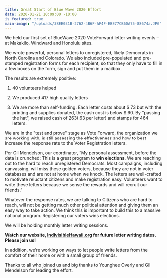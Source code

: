 ```yaml
---
title: Great Start of Blue Wave 2020 Effort
date: 2020-01-21 10:09:00 -10:00
is featured: true
main-image: "/uploads/3BEE031B-2762-4B6F-AF4F-EBE77CB6DA75-88674a.JPG"
---
```


We held our first set of BlueWave 2020 VoteForward letter writing events – at Makakilo, Windward and Honolulu sites.

We wrote powerful, personal letters to unregistered, likely Democrats in North Carolina and Colorado. We also included pre-populated and pre-stamped registration forms for each recipient, so that they only have to fill in a few boxes on the form, sign and put them in a mailbox.

The results are extremely positive:

1. 40 volunteers helped

2. We produced 417 high quality letters

3. We are more than self-funding. Each letter costs about $.73 but with the printing and supplies donated, the cash cost is below $.60. By "passing the hat", we raised cash of $263 ($.63 per letter) and stamps for 464 letters.

We are in the "test and prove" stage as Vote Forward, the organization we are working with, is still assessing the effectiveness and how to best increase the response rate to the Voter Registration letters.

Per Gil Mendelson, our coordinator, “My personal assessment, before the data is crunched: This is a great program to **win elections**. We are reaching out to the hard to reach unregistered Democrats. Most campaigns, including canvassing, will miss these golden voters, because they are not in voter databases and are not at home when we knock. The letters are well-crafted to motivate reluctant citizens and make registration easy. Volunteers want to write these letters because we sense the rewards and will recruit our friends.”

Whatever the response rates, we are talking to Citizens who are hard to reach, will not be getting much other political attention and giving them an easy way to take action. We think this is important to build this to a massive national program. Registering our voters wins elections.

We will be holding monthly letter writing sessions. 

**Watch our website, [IndivisibleHawaii.org](https://IndivisibleHawaii.org) for future letter writing dates. Please join us!**

In addition, we’re working on ways to let people write letters from the comfort of their home or with a small group of friends.

Thanks to all who joined us and big thanks to Younghee Overly and Gil Mendelson for leading the effort.